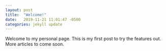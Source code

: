 ```yaml
---
layout: post
title:  "Welcome!"
date:   2019-11-21 11:01:47 -0500
categories: jekyll update
---
```

Welcome to my personal page. This is my first post to try the features out. More articles to come soon.